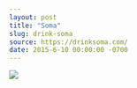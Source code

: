 ```yaml
---
layout: post
title: "Soma"
slug: drink-soma
source: https://drinksoma.com/
date: 2015-6-10 00:00:00 -0700
---
```


<img src="{{ site.url }}/assets/img/screenshots/drink-soma.jpg">
